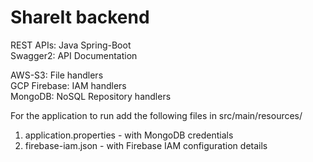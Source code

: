 # ShareIt backend

REST APIs: Java Spring-Boot<br>
Swagger2: API Documentation<br>

AWS-S3: File handlers<br>
GCP Firebase: IAM handlers<br>
MongoDB: NoSQL Repository handlers<br>

For the application to run add the following files in src/main/resources/
1. application.properties - with MongoDB credentials
2. firebase-iam.json - with Firebase IAM configuration details
